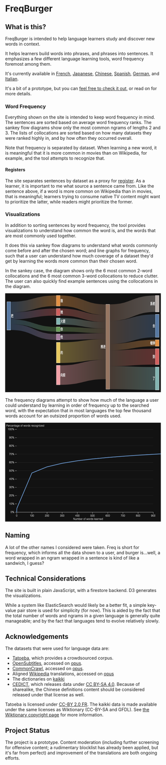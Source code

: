 # FreqBurger

## What is this?

FreqBurger is intended to help language learners study and discover new words in context.

It helps learners build words into phrases, and phrases into sentences. It emphasizes a few
different language learning tools, word frequency foremost among them.

It's currently available in [French](https://freqburger.com/french/parle), [Japanese](https://freqburger.com/japanese/%E6%8C%87%E5%B0%8E), [Chinese](https://freqburger.com/chinese/%E7%85%A7%E9%A1%BE),
[Spanish](https://freqburger.com/spanish/siguiente), [German](https://freqburger.com/german/schnell), and [Italian](https://freqburger.com/italian/bisogno).

It's a bit of a prototype, but you can [feel free to check it out](https://freqburger.com/),
or read on for more details.

### Word Frequency

Everything shown on the site is intended to keep word frequency in mind. The sentences are sorted
based on average word frequency ranks. The sankey flow diagrams show only the most common ngrams of
lengths 2 and 3. The lists of collocations are sorted based on how many datasets they were ranked highly
in, and by how often they occurred overall.

Note that frequency is separated by dataset. When learning a new word, it is meaningful that it is more
common in movies than on Wikipedia, for example, and the tool attempts to recognize that.

#### Registers

The site separates sentences by dataset as a proxy for [register](https://en.wikipedia.org/wiki/Register_(sociolinguistics)). As a learner, it is important to me what source a sentence came from. Like the sentence above,
if a word is more common on Wikipedia than in movies, that is meaningful; learners trying to consume native
TV content might want to prioritize the latter, while readers might prioritize the former.

### Visualizations

In addition to sorting sentences by word frequency, the tool provides visualizations to understand how common the word is,
and the words that are most commonly used together. 

It does this via sankey flow diagrams to understand what words commonly come before and after the chosen word; and line graphs for frequency, such that a user can understand how much coverage of a dataset they'd get by learning the words more common than their chosen word. 

In the sankey case, the diagram shows only the 6 most common 2-word collocations and the 6 most common 3-word collocations to reduce clutter. The user can also quickly find example sentences using the collocations in the diagram.

<img src="./sankey-sample.png" width="640" height="320" alt="sankey-sample"/>

The frequency diagrams attempt to show how much of the language a user could understand by learning in order of frequency up to the searched word, with the expectation that in most languages the top few thousand words account for an outsized proportion of words used.

<img src="./freq-sample.png" width="592" height="320" alt="frequency-graph-sample"/>

## Naming

A lot of the other names I considered were taken. Freq is short for frequency, which informs all the data
shown to a user, and burger is...well, a word wrapped in an ngram wrapped in a sentence is kind of like a
sandwich, I guess?

## Technical Considerations

The site is built in plain JavaScript, with a firestore backend. D3 generates the visualizations.

While a system like ElasticSearch would likely be a better fit, a simple key-value pair store is 
used for simplicity (for now). This is aided by the fact that the total number of words and ngrams
in a given language is generally quite manageable; and by the fact that languages tend to evolve
relatively slowly.

## Acknowledgements

The datasets that were used for language data are:

* [Tatoeba](https://tatoeba.org/), which provides a crowdsourced corpus.
* [OpenSubtitles](http://www.opensubtitles.org/), accessed on [opus](https://opus.nlpl.eu/OpenSubtitles2018.php).
* [CommonCrawl](http://www.statmt.org/cc-aligned/), accessed on [opus](https://opus.nlpl.eu/CCAligned.php).
* Aligned [Wikipedia](http://www.sciencedirect.com/science/article/pii/S2212017314005453) translations, accessed on [opus](https://opus.nlpl.eu/Wikipedia.php)
* The dictionaries on [kaikki](https://kaikki.org/)
* [CEDICT](https://cc-cedict.org/editor/editor.php), which releases data under [CC BY-SA 4.0](https://creativecommons.org/licenses/by-sa/4.0/). Because of sharealike, the Chinese definitions content should be considered released under that license as well.

Tatoeba is licensed under [CC-BY 2.0 FR](https://creativecommons.org/licenses/by/2.0/fr/). The kaikki data is made available under the same licenses as Wiktionary (CC-BY-SA and GFDL). See [the Wiktionary copyright page](https://en.wiktionary.org/wiki/Wiktionary:Copyrights) for more information.

## Project Status

The project is a prototype. Content moderation (including further screening for offensive content; a rudimentary blocklist has already been applied, but it's far from perfect) and improvement of the translations are both ongoing efforts.
